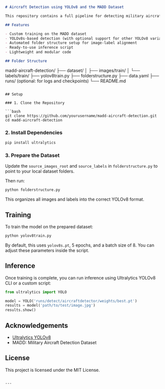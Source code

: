 
```markdown
# Aircraft Detection using YOLOv8 and the MADD Dataset

This repository contains a full pipeline for detecting military aircraft in aerial images using the MADD (Military Aircraft Detection Dataset). The solution is built with Ultralytics YOLOv8 and includes dataset structuring, training configuration, and model deployment scripts.

## Features

- Custom training on the MADD dataset  
- YOLOv8s-based detection (with optional support for other YOLOv8 variants)  
- Automated folder structure setup for image-label alignment  
- Ready-to-use inference script  
- Lightweight and modular code  

## Folder Structure

```

madd-aircraft-detection/
├── dataset/
│   ├── images/train/
│   └── labels/train/
├── yolov8train.py
├── folderstructure.py
├── data.yaml
├── runs/ (optional: for logs and checkpoints)
└── README.md

````

## Setup

### 1. Clone the Repository

```bash
git clone https://github.com/yourusername/madd-aircraft-detection.git
cd madd-aircraft-detection
````

### 2. Install Dependencies

```bash
pip install ultralytics
```

### 3. Prepare the Dataset

Update the `source_images_root` and `source_labels` in `folderstructure.py` to point to your local dataset folders.

Then run:

```bash
python folderstructure.py
```

This organizes all images and labels into the correct YOLOv8 format.

## Training

To train the model on the prepared dataset:

```bash
python yolov8train.py
```

By default, this uses `yolov8s.pt`, 5 epochs, and a batch size of 8. You can adjust these parameters inside the script.

## Inference

Once training is complete, you can run inference using Ultralytics YOLOv8 CLI or a custom script:

```python
from ultralytics import YOLO

model = YOLO('runs/detect/aircraftdetector/weights/best.pt')
results = model('path/to/test/image.jpg')
results.show()
```

## Acknowledgements

* [Ultralytics YOLOv8](https://github.com/ultralytics/ultralytics)
* MADD: Military Aircraft Detection Dataset

## License

This project is licensed under the MIT License.

```

---


